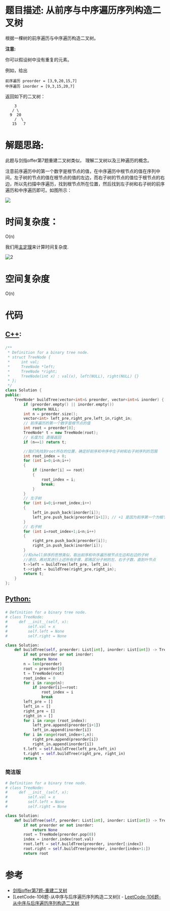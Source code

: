 # 题目描述:  从前序与中序遍历序列构造二叉树

根据一棵树的前序遍历与中序遍历构造二叉树。

**注意:**

你可以假设树中没有重复的元素。

例如，给出
```
前序遍历 preorder = [3,9,20,15,7]
中序遍历 inorder = [9,3,15,20,7]
```

返回如下的二叉树：
```
    3
   / \
  9  20
    /  \
   15   7
```
  
# 解题思路:
此题与剑指offer第7题重建二叉树类似，
理解二叉树以及三种遍历的概念。

注意前序遍历中的第一个数字是根节点的值，在中序遍历中根节点的值在序列中间，左子树的节点的值在根节点的值的左边，而右子树的节点的值位于根节点的右边，所以先扫描中序遍历，找到根节点所在位置，然后找到左子树和右子树的前序遍历和中序遍历即可。如图所示：

![](https://github.com/bryceustc/CodingInterviews/blob/master/ConstructBinaryTree/Images/1.jpg)
 
# 时间复杂度：
   O(n)
   
   我们用[主定理](https://baike.baidu.com/item/%E4%B8%BB%E5%AE%9A%E7%90%86/3463232?fr=aladdin)来计算时间复杂度.
   
   ![2](https://github.com/bryceustc/LeetCode_Note/blob/master/cpp/Construct-Binary-Tree-From-Preorder-And-Inorder-Traversal/Images/2.jpg)
# 空间复杂度
  O(n)
# 代码

## [C++](./Construct-Binary-Tree-From-Preorder-And-Inorder-Traversal.cpp):

###  
```c++
/**
 * Definition for a binary tree node.
 * struct TreeNode {
 *     int val;
 *     TreeNode *left;
 *     TreeNode *right;
 *     TreeNode(int x) : val(x), left(NULL), right(NULL) {}
 * };
 */
class Solution {
public:
    TreeNode* buildTree(vector<int>& preorder, vector<int>& inorder) {
        if (preorder.empty() || inorder.empty())
            return NULL;
        int n = preorder.size();
        vector<int> left_pre,right_pre,left_in,right_in;
        // 前序遍历的第一个数字是根节点的值
        int root = preorder[0];
        TreeNode* t = new TreeNode(root);
        // 长度为1 直接返回
        if (n==1) return t;

        //我们先找到root所在的位置，确定好前序和中序中左子树和右子树序列的范围
        int root_index = 0;
        for (int i=0;i<n;i++)
        {
            if (inorder[i] == root)
            {
                root_index = i;
                break;
            }
        }
        // 左子树
        for (int i=0;i<root_index;i++)
        {
            left_in.push_back(inorder[i]);
            left_pre.push_back(preorder[i+1]); // +1 是因为前序第一个为根节点
        } 
        // 右子树
        for (int i=root_index+1;i<n;i++)
        {
            right_pre.push_back(preorder[i]);
            right_in.push_back(inorder[i]);
        }
        //和shell排序的思想类似，取出前序和中序遍历根节点左边和右边的子树
        //递归，再对其进行上述所有步骤，即再区分子树的左、右子子数，直到叶节点
        t->left = buildTree(left_pre, left_in);
        t->right = buildTree(right_pre,right_in);
        return t;
    }
};
```

## [Python:](https://github.com/bryceustc/LeetCode_Note/blob/master/python/Construct-Binary-Tree-From-Preorder-And-Inorder-Traversal/Construct-Binary-Tree-From-Preorder-And-Inorder-Traversal.py)
###  
```python
# Definition for a binary tree node.
# class TreeNode:
#     def __init__(self, x):
#         self.val = x
#         self.left = None
#         self.right = None

class Solution:
    def buildTree(self, preorder: List[int], inorder: List[int]) -> TreeNode:
        if not preorder or not inorder:
            return None
        n = len(preorder)
        root = preorder[0]
        t = TreeNode(root)
        root_index = 0
        for i in range(n):
            if inorder[i]==root:
                root_index = i
                break
        left_pre = []
        left_in = []
        right_pre = []
        right_in = []
        for i in range (root_index):
            left_pre.append(preorder[i+1])
            left_in.append(inorder[i])
        for i in range(root_index+1,n):
            right_pre.append(preorder[i])
            right_in.append(inorder[i])
        t.left = self.buildTree(left_pre,left_in)
        t.right = self.buildTree(right_pre, right_in)
        return t
```
### 简洁版
```python
# Definition for a binary tree node.
# class TreeNode:
#     def __init__(self, x):
#         self.val = x
#         self.left = None
#         self.right = None

class Solution:
    def buildTree(self, preorder: List[int], inorder: List[int]) -> TreeNode:
        if not preorder or not inorder:
            return None
        root = TreeNode(preorder.pop(0))
        index = inorder.index(root.val)
        root.left = self.buildTree(preorder, inorder[:index])
        root.right = self.buildTree(preorder, inorder[index+1:])
        return root
```
# 参考
  - [剑指offer第7题-重建二叉树](https://github.com/bryceustc/CodingInterviews/blob/master/ConstructBinaryTree/README.md)
  - [LeetCode-106题-从中序与后序遍历序列构造二叉树](  - [LeetCode-106题-从中序与后序遍历序列构造二叉树](https://github.com/bryceustc/LeetCode_Note/blob/master/cpp/Construct-Binary-Tree-From-Ineorder-And-Postorder-Traversal/README.md)
